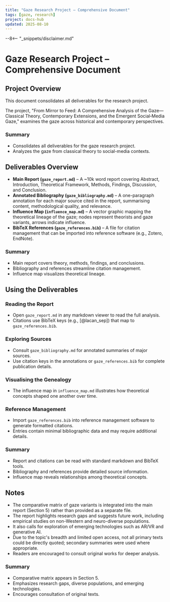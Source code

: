 ```yaml
---
title: "Gaze Research Project – Comprehensive Document"
tags: [gaze, research]
project: docs-hub
updated: 2025-08-10
---
```


--8<-- "_snippets/disclaimer.md"

# Gaze Research Project – Comprehensive Document

## Project Overview

This document consolidates all deliverables for the research project.

The project, "From Mirror to Feed: A Comprehensive Analysis of the Gaze—Classical Theory, Contemporary Extensions, and the Emergent Social‑Media Gaze," examines the gaze across historical and contemporary perspectives.

### Summary

- Consolidates all deliverables for the gaze research project.
- Analyzes the gaze from classical theory to social-media contexts.

## Deliverables Overview

- **Main Report (`gaze_report.md`)** – A ~10k word report covering
  Abstract, Introduction, Theoretical Framework, Methods, Findings,
  Discussion, and Conclusion.
- **Annotated Bibliography (`gaze_bibliography.md`)** – A one-paragraph
  annotation for each major source cited in the report, summarising
  content, methodological quality, and relevance.
- **Influence Map (`influence_map.md`)** – A vector graphic mapping the
  theoretical lineage of the gaze; nodes represent theorists and gaze
  variants, arrows indicate influence.
- **BibTeX References (`gaze_references.bib`)** – A file for citation
  management that can be imported into reference software (e.g., Zotero,
  EndNote).

### Summary

- Main report covers theory, methods, findings, and conclusions.
- Bibliography and references streamline citation management.
- Influence map visualizes theoretical lineage.

## Using the Deliverables

### Reading the Report

- Open `gaze_report.md` in any markdown viewer to read the full analysis.
- Citations use BibTeX keys (e.g., [@lacan_sep]) that map to
  `gaze_references.bib`.

### Exploring Sources

- Consult `gaze_bibliography.md` for annotated summaries of major sources.
- Use citation keys in the annotations or `gaze_references.bib` for complete
  publication details.

### Visualising the Genealogy

- The influence map in `influence_map.md` illustrates how theoretical concepts
  shaped one another over time.

### Reference Management

- Import `gaze_references.bib` into reference management software to generate
  formatted citations.
- Entries contain minimal bibliographic data and may require additional
  details.

### Summary

- Report and citations can be read with standard markdown and BibTeX tools.
- Bibliography and references provide detailed source information.
- Influence map reveals relationships among theoretical concepts.

## Notes

- The comparative matrix of gaze variants is integrated into the main report (Section 5) rather than provided as a separate file.
- The report highlights research gaps and suggests future work, including empirical studies on non-Western and neuro-diverse populations.
- It also calls for exploration of emerging technologies such as AR/VR and generative AI.
- Due to the topic's breadth and limited open access, not all primary texts could be directly quoted; secondary summaries were used where appropriate.
- Readers are encouraged to consult original works for deeper analysis.

### Summary

- Comparative matrix appears in Section 5.
- Emphasizes research gaps, diverse populations, and emerging technologies.
- Encourages consultation of original texts.

